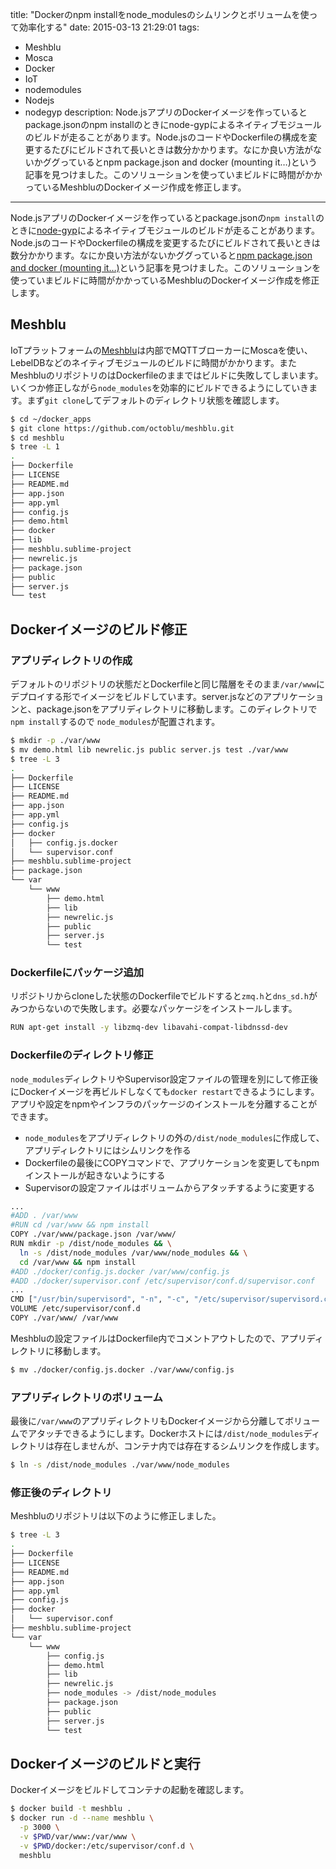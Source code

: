 title: "Dockerのnpm installをnode_modulesのシムリンクとボリュームを使って効率化する"
date: 2015-03-13 21:29:01
tags:
 - Meshblu
 - Mosca
 - Docker
 - IoT
 - nodemodules
 - Nodejs
 - nodegyp
description: Node.jsアプリのDockerイメージを作っているとpackage.jsonのnpm installのときにnode-gypによるネイティブモジュールのビルドが走ることがあります。Node.jsのコードやDockerfileの構成を変更するたびにビルドされて長いときは数分かかります。なにか良い方法がないかググっているとnpm package.json and docker (mounting it…)という記事を見つけました。このソリューションを使っていまビルドに時間がかかっているMeshbluのDockerイメージ作成を修正します。
---

Node.jsアプリのDockerイメージを作っているとpackage.jsonの`npm install`のときに[node-gyp](https://github.com/TooTallNate/node-gyp)によるネイティブモジュールのビルドが走ることがあります。Node.jsのコードやDockerfileの構成を変更するたびにビルドされて長いときは数分かかります。なにか良い方法がないかググっていると[npm package.json and docker (mounting it…)](http://stackoverflow.com/questions/26757264/npm-package-json-and-docker-mounting-it)という記事を見つけました。このソリューションを使っていまビルドに時間がかかっているMeshbluのDockerイメージ作成を修正します。


<!-- more -->

## Meshblu

IoTプラットフォームの[Meshblu](https://github.com/octoblu/meshblu)は内部でMQTTブローカーにMoscaを使い、LebelDBなどのネイティブモジュールのビルドに時間がかかります。またMeshbluのリポジトリのはDockerfileのままではビルドに失敗してしまいます。いくつか修正しながら`node_modules`を効率的にビルドできるようにしていきます。まず`git clone`してデフォルトのディレクトリ状態を確認します。

``` bash
$ cd ~/docker_apps
$ git clone https://github.com/octoblu/meshblu.git
$ cd meshblu
$ tree -L 1
.
├── Dockerfile
├── LICENSE
├── README.md
├── app.json
├── app.yml
├── config.js
├── demo.html
├── docker
├── lib
├── meshblu.sublime-project
├── newrelic.js
├── package.json
├── public
├── server.js
└── test
```

## Dockerイメージのビルド修正

### アプリディレクトリの作成

デフォルトのリポジトリの状態だとDockerfileと同じ階層をそのまま`/var/www`にデプロイする形でイメージをビルドしています。server.jsなどのアプリケーションと、package.jsonをアプリディレクトリに移動します。このディレクトリで`npm install`するので
`node_modules`が配置されます。

``` bash
$ mkdir -p ./var/www
$ mv demo.html lib newrelic.js public server.js test ./var/www
$ tree -L 3
.
├── Dockerfile
├── LICENSE
├── README.md
├── app.json
├── app.yml
├── config.js
├── docker
│   ├── config.js.docker
│   └── supervisor.conf
├── meshblu.sublime-project
├── package.json
└── var
    └── www
        ├── demo.html
        ├── lib
        ├── newrelic.js
        ├── public
        ├── server.js
        └── test
```

### Dockerfileにパッケージ追加

リポジトリからcloneした状態のDockerfileでビルドすると`zmq.h`と`dns_sd.h`がみつからないので失敗します。必要なパッケージをインストールします。

``` bash ~/docker_apps/meshblu/Dockerfile
RUN apt-get install -y libzmq-dev libavahi-compat-libdnssd-dev
```

### Dockerfileのディレクトリ修正

`node_modules`ディレクトリやSupervisor設定ファイルの管理を別にして修正後にDockerイメージを再ビルドしなくても`docker restart`できるようにします。アプリや設定をnpmやインフラのパッケージのインストールを分離することができます。

* `node_modules`をアプリディレクトリの外の`/dist/node_modules`に作成して、アプリディレクトリにはシムリンクを作る
* Dockerfileの最後にCOPYコマンドで、アプリケーションを変更してもnpmインストールが起きないようにする
* Supervisorの設定ファイルはボリュームからアタッチするように変更する

``` bash ~/docker_apps/meshblu/Dockerfile
...
#ADD . /var/www
#RUN cd /var/www && npm install
COPY ./var/www/package.json /var/www/
RUN mkdir -p /dist/node_modules && \
  ln -s /dist/node_modules /var/www/node_modules && \
  cd /var/www && npm install
#ADD ./docker/config.js.docker /var/www/config.js
#ADD ./docker/supervisor.conf /etc/supervisor/conf.d/supervisor.conf
...
CMD ["/usr/bin/supervisord", "-n", "-c", "/etc/supervisor/supervisord.conf"]
VOLUME /etc/supervisor/conf.d
COPY ./var/www/ /var/www
```

Meshbluの設定ファイルはDockerfile内でコメントアウトしたので、アプリディレクトリに移動します。

``` bash
$ mv ./docker/config.js.docker ./var/www/config.js
```

### アプリディレクトリのボリューム

最後に`/var/www`のアプリディレクトリもDockerイメージから分離してボリュームでアタッチできるようにします。Dockerホストには`/dist/node_modules`ディレクトリは存在しませんが、コンテナ内では存在するシムリンクを作成します。

``` bash
$ ln -s /dist/node_modules ./var/www/node_modules
```

### 修正後のディレクトリ

Meshbluのリポジトリは以下のように修正しました。

``` bash
$ tree -L 3
.
├── Dockerfile
├── LICENSE
├── README.md
├── app.json
├── app.yml
├── config.js
├── docker
│   └── supervisor.conf
├── meshblu.sublime-project
└── var
    └── www
        ├── config.js
        ├── demo.html
        ├── lib
        ├── newrelic.js
        ├── node_modules -> /dist/node_modules
        ├── package.json
        ├── public
        ├── server.js
        └── test
```

## Dockerイメージのビルドと実行

Dockerイメージをビルドしてコンテナの起動を確認します。

``` bash
$ docker build -t meshblu .
$ docker run -d --name meshblu \
  -p 3000 \
  -v $PWD/var/www:/var/www \
  -v $PWD/docker:/etc/supervisor/conf.d \
  meshblu
```
